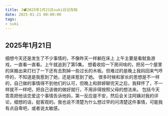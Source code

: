 ```yaml
---
title: J🕊️2025年1月21日suki日记存档
date: 2025-01-21 00:00:00
tags:
- suki
---
```


## 2025年1月21日

细想今天还是发生了不少事情的，不像昨天一样躺在床上
上午主要是看鱿鱼游戏，一直看一直看。上午就追到了第5集。
想着收拾一下房间啥的，把另一个屋里的床搬出来打扫了一下还有去割掉一些过长的木板。但难过的是晚上我妈回来气呼呼的，不知道是我惹到了她，还是床惹到了她。
很多时候和家长的思想是不一样的，自己做的事情得不到他们的认可，但晚上和胖婷聊完天之后，我释怀了，不一样就不一样吧，把自己该做的做好就行，不用非得按照父母的想法来。
包括今天乖乖把他谈恋爱这个事情告诉他妈，第一反应是不安，然后会关注阿姨对我的评论，细想的话，挺客观的。我也说不清楚为什么想过早的问清楚这件事情，可能我有点自卑吧，或者说太敏感。
